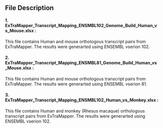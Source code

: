 ## File Description

#### 1. ExTraMapper_Transcript_Mapping_ENSMBL102_Genome_Build_Human_vs_Mouse.xlsx : 

This file contains Human and mouse orthologous transcript pairs from ExTraMapper. The results were generarted using ENSEMBL vserion 102.

#### 2. ExTraMapper_Transcript_Mapping_ENSMBL81_Genome_Build_Human_vs_Mouse.xlsx :

This file contains Human and mouse orthologous transcript pairs from ExTraMapper. The results were generarted using ENSEMBL vserion 81.

#### 3. ExTraMapper_Transcript_Mapping_ENSMBL102_Human_vs_Monkey.xlsx :

This file contains Human and monkey (Rhesus macaque) orthologous transcript pairs from ExTraMapper. The results were generarted using ENSEMBL vserion 102.
